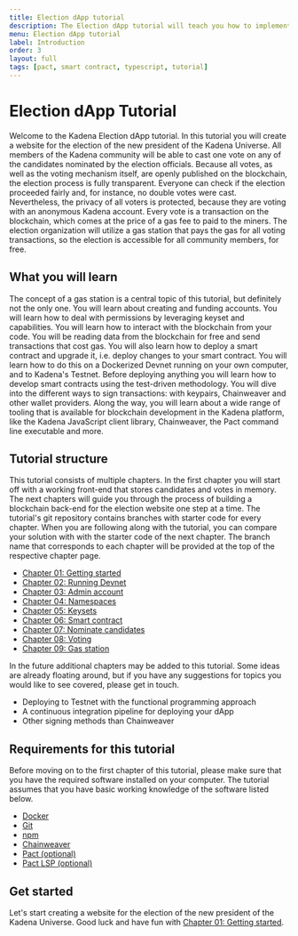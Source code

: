 ```yaml
---
title: Election dApp tutorial
description: The Election dApp tutorial will teach you how to implement a voting website that registers votes on the Kadena blockchain.
menu: Election dApp tutorial
label: Introduction
order: 3
layout: full
tags: [pact, smart contract, typescript, tutorial]
---
```


# Election dApp Tutorial

Welcome to the Kadena Election dApp tutorial. In this tutorial you will create a website for
the election of the new president of the Kadena Universe. All members of the Kadena
community will be able to cast one vote on any of the candidates nominated by the election
officials. Because all votes, as well as the voting mechanism itself, are openly published
on the blockchain, the election process is fully transparent. Everyone can check if the
election proceeded fairly and, for instance, no double votes were cast. Nevertheless, the
privacy of all voters is protected, because they are voting with an anonymous Kadena account.
Every vote is a transaction on the blockchain, which comes at the price of a gas fee to paid
to the miners. The election organization will utilize a gas station that pays the gas for
all voting transactions, so the election is accessible for all community members, for free.

## What you will learn

The concept of a gas station is a central topic of this tutorial, but definitely not the only
one. You will learn about creating and funding accounts. You will learn how to deal with
permissions by leveraging keyset and capabilities. You will learn how to interact with the
blockchain from your code. You will be reading data from the blockchain for free and send
transactions that cost gas. You will also learn how to deploy a smart contract and upgrade it,
i.e. deploy changes to your smart contract. You will learn how to do this on a Dockerized Devnet
running on your own computer, and to Kadena's Testnet. Before deploying anything you will learn
how to develop smart contracts using the test-driven methodology. You will dive into the different
ways to sign transactions: with keypairs, Chainweaver and other wallet providers. Along the way,
you will learn about a wide range of tooling that is available for blockchain development in
the Kadena platform, like the Kadena JavaScript client library, Chainweaver, the Pact command
line executable and more.

## Tutorial structure

This tutorial consists of multiple chapters. In the first chapter you will start off with a
working front-end that stores candidates and votes in memory. The next chapters will guide
you through the process of building a blockchain back-end for the election website one
step at a time. The tutorial's git repository contains branches with starter code for every
chapter. When you are following along with the tutorial, you can compare your solution with
with the starter code of the next chapter. The branch name that corresponds to each chapter
will be provided at the top of the respective chapter page.

 * [Chapter 01: Getting started](/build/guides/election-dapp-tutorial/01-getting-started)
 * [Chapter 02: Running Devnet](/build/guides/election-dapp-tutorial/02-running-devnet)
 * [Chapter 03: Admin account](/build/guides/election-dapp-tutorial/03-admin-account)
 * [Chapter 04: Namespaces](/build/guides/election-dapp-tutorial/04-namespaces)
 * [Chapter 05: Keysets](/build/guides/election-dapp-tutorial/05-keysets)
 * [Chapter 06: Smart contract](/build/guides/election-dapp-tutorial/06-smart-contract)
 * [Chapter 07: Nominate candidates](/build/guides/election-dapp-tutorial/07-nominate-candidates)
 * [Chapter 08: Voting](/build/guides/election-dapp-tutorial/08-voting)
 * [Chapter 09: Gas station](/build/guides/election-dapp-tutorial/09-gas-station)

In the future additional chapters may be added to this tutorial. Some ideas are already floating
around, but if you have any suggestions for topics you would like to see covered, please
get in touch.

 * Deploying to Testnet with the functional programming approach
 * A continuous integration pipeline for deploying your dApp
 * Other signing methods than Chainweaver

## Requirements for this tutorial

Before moving on to the first chapter of this tutorial, please make sure that you have the
required software installed on your computer. The tutorial assumes that you have basic
working knowledge of the software listed below.

 - [Docker](https://docs.docker.com/get-docker/)
 - [Git](https://git-scm.com/downloads)
 - [npm](https://docs.npmjs.com/downloading-and-installing-node-js-and-npm)
 - [Chainweaver](https://github.com/kadena-io/chainweaver/releases)
 - [Pact (optional)](https://github.com/kadena-io/pact#installing-pact)
 - [Pact LSP (optional)](https://github.com/kadena-io/pact-lsp/releases)

## Get started

Let's start creating a website for the election of the new president of the Kadena Universe.
Good luck and have fun with [Chapter 01: Getting started](/build/guides/election-dapp-tutorial/01-getting-started).

